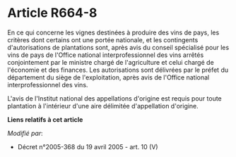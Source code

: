# Article R664-8

En ce qui concerne les vignes destinées à produire des vins de pays, les critères dont certains ont une portée nationale, et
les contingents d'autorisations de plantations sont, après avis du conseil spécialisé pour les vins de pays de l'Office
national interprofessionnel des vins arrêtés conjointement par le ministre chargé de l'agriculture et celui chargé de
l'économie et des finances. Les autorisations sont délivrées par le préfet du département du siège de l'exploitation, après
avis de l'Office national interprofessionnel des vins.

L'avis de l'Institut national des appellations d'origine est requis pour toute plantation à l'intérieur d'une aire délimitée
d'appellation d'origine.

**Liens relatifs à cet article**

_Modifié par_:

  - Décret n°2005-368 du 19 avril 2005 - art. 10 (V)
